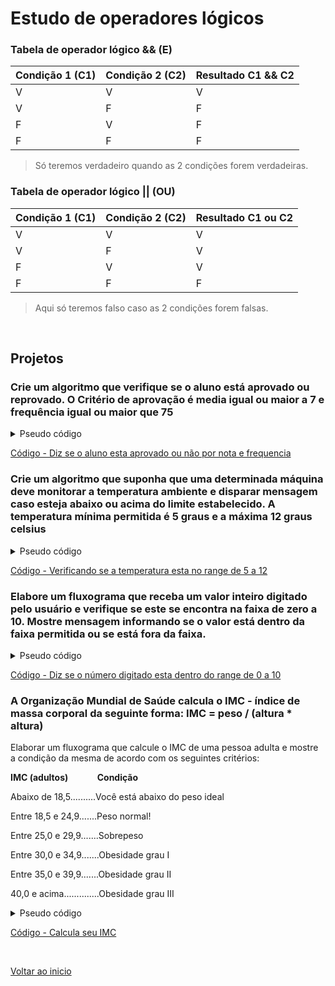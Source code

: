 # Estudo de operadores lógicos

### Tabela de operador lógico && (E)
| Condição 1 (C1) | Condição 2 (C2) | Resultado C1 && C2 |
| --- | --- | --- |
| V | V | V |
| V | F | F |
| F | V | F |
| F | F | F |

> Só teremos verdadeiro quando as 2 condições forem verdadeiras.


### Tabela de operador lógico || (OU)
| Condição 1 (C1) | Condição 2 (C2) | Resultado C1 ou C2 |
| --- | --- | --- |
| V | V | V |
| V | F | V |
| F | V | V |
| F | F | F |

> Aqui só teremos falso caso as 2 condições forem falsas.

<br>

## Projetos
### Crie um algoritmo que verifique se o aluno está aprovado ou reprovado. O Critério de aprovação é media igual ou maior a 7 e frequência igual ou maior que 75
<details>
<summary>Pseudo código</summary>

```
Function Main
    ... Verificando as notas e frequencia do aluno.
    Declare String nomeAluno
    Declare Real nota1
    Declare Real nota2
    Declare Real nota3
    Declare Integer media
    Declare Integer freq
    
    ... Solicitando dados ao usuário.
    Output "Digiteo nome do aluno: "
    Input nomeAluno
    Output "Digite a 1°nota: "
    Input nota1
    Output "Digite a 2°nota: "
    Input nota2
    Output "Digite a 3°nota: "
    Input nota3
    Output "Digite sua frequencia: "
    Input freq
    
    ... Calculando a média
    Assign media = (nota1 + nota2 + nota3) / 3
    
    ... Imprimindo alguns dados na tela
    Output "Ola " &nomeAluno
    Output "Sua média é: " &media
    Output "Sua frequancia é: " &freq
    
    ... Verificando se o aluno esta aprovado ou reprovado (Decisão)
    If media >= 7 && freq >= 75
        
        ... Decisão para aluno aprovado.
        Output "Você esta aprovado. Parabéns!"
    False:
        
        ... Decisão para aluno reprovado.
        Output "Infelizmente você esta reprovado."
    End
End
```

</details>

[Código - Diz se o aluno esta aprovado ou não por nota e frequencia](/Arquivos/Codigos/17%20Diga%20se%20o%20aluno%20esta%20aprovado%20ou%20n%C3%A3o%20por%20nota%20e%20frequencia.fprg)


### Crie um algoritmo que suponha que uma determinada máquina deve monitorar a temperatura ambiente e disparar mensagem caso esteja abaixo ou acima do limite estabelecido. A temperatura mínima permitida é 5 graus e a máxima 12 graus celsius
<details>
<summary>Pseudo código</summary>

```
Function Main
    ... Algoritimo de monitoramento da temperatura.
    Declare Real temp
    
    ... Estabelecendo valor máximo.
    Declare Real limiteMax
    
    Assign limiteMax = 12
    
    ... Estabelecendo valor mínimo
    Declare Real limiteMin
    
    Assign limiteMin = 5
    
    ... Solicitando dado da temperatura atual ao usuário.
    Output "Informe a temperatura atual (número entre 0 e 15): "
    Input temp
    Output "A temperatura atual é: " &temp &" ° celsius"
    
    ... Verificando se é preciso ou não emitir alarme (Decisão).
    If temp > limiteMax || temp < limitemin
        
        ... Decisão caso a temperatura esteja muito acima ou muito abaixo do esperado.
        Output "A temperatura esta fora da  faixa permitida."
    False:
        
        ... Decisão caso a temperadura esteja menor que máximo e maior que mínimo (dentro do range aceitavel).
        Output "A temperatura está dentro dos padrões de normalidade. Tudo Ok."
    End
End
```

</details>

[Código - Verificando se a temperatura esta no range de 5 a 12](/Arquivos/Codigos/18%20Verificando%20se%20a%20temperatura%20esta%20dentro%20do%20range%205%20e%2012.fprg)


### Elabore um fluxograma que receba um valor inteiro digitado pelo usuário e verifique se este se encontra na faixa de zero a 10. Mostre mensagem informando se o valor está dentro da faixa permitida ou se está fora da faixa.
<details>
<summary>Pseudo código</summary>

```
Function Main
    ... Verificando se o número esta no range de 0 a 10.
    Declare Real num
    
    ... Solicitando dado ao usuário.
    Output "Digite um número: "
    Input num
    
    ... Mostrando dados na tela.
    Output "O número digitado é: " &num
    
    ... Verificandose o número esta dentro do range esperado (decisão)
    If num >= 0 && num <= 10
        
        ... Decisão caso o número esteja dentro do range.
        Output "O número esta dentro do range esperado (De 0 a 10)."
    False:
        
        ... Decisão caso o número esteja fora do do range.
        Output "O número esta fora do range esperado (De 0 a 10)."
    End
End
```

</details>

[Código - Diz se o número digitado esta dentro do range de 0 a 10](/Arquivos/Codigos/19%20Diga%20se%20o%20%20n%C3%BAmero%20digitado%20esta%20dentro%20do%20range%20de%200%20a%2010.fprg)


### A Organização Mundial de Saúde calcula o IMC - índice de massa corporal da seguinte forma: IMC = peso / (altura * altura)
Elaborar um fluxograma que calcule o IMC de uma pessoa adulta e mostre a condição da mesma de acordo com os seguintes critérios:

**IMC (adultos)              Condição**

Abaixo de 18,5..........Você está abaixo do peso ideal

Entre 18,5 e 24,9.......Peso normal!

Entre 25,0 e 29,9.......Sobrepeso

Entre 30,0 e 34,9.......Obesidade grau I

Entre 35,0 e 39,9.......Obesidade grau II

40,0 e acima..............Obesidade grau III

<details>
<summary>Pseudo código</summary>

```
Function Main
    ... Verificando se vc esta no peso atual, abaixo ou acima dele.
    Declare String nome
    Declare Real alt
    Declare Real peso
    Declare Real imc
    
    ... Solicitando dados ao usuário.
    Output "Calculando seu IMC: "
    Output "Digite seu nome: "
    Input nome
    Output "Digite sua altura: "
    Input alt
    Output "Digite seu peso: "
    Input peso
    
    ... Calculando IMC.
    Assign imc = peso / (alt * alt)
    
    ... Mostrando alguns dados na tela.
    Output "Ola " &nome
    Output "Sua altura é: " &alt
    Output "Seu peso é: " &peso &" Kg"
    Output "Seu índice de massa corporal é de: " &imc
    
    ... Verificando se esta dentro do peso, abaixo ou acima dele(Decisão).
    If imc < 18.5
        
        ... Decisão caso o peso esteja abaixo do peso ideal.
        Output "Você esta abaixo do peso ideal."
    False:
        If imc >= 18.5 && imc < 25
            
            ... Decisão caso o peso seja normal.
            Output "Seu peso é ideal."
        False:
            If imc >= 25 && imc < 30
                
                ... Decisão caso o esteja em sobrepeso.
                Output "Você esta com sobrepeso (Acima do peso ideal)."
            False:
                If imc >= 30 && imc < 35
                    
                    ... Decisão em caso de obesidade nivel I
                    Output "Você esta com obesidade tipo 1."
                False:
                    If imc >= 35 && imc < 40
                        
                        ... Decisão em caso de obesidade nivel II
                        Output "Você esta com obesidade tipo 2."
                    False:
                        
                        ... Decisão em caso de obesidade nivel III
                        Output "Você esta com obesidade nivel 3."
                    End
                End
            End
        End
    End
End
```

</details>

[Código - Calcula seu IMC](/Arquivos/Codigos/20%20Calcule%20o%20seu%20IMC.fprg)

<br>

[Voltar ao inicio](/README.md)

